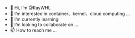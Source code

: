 - 👋 Hi, I’m @RayWHL
- 👀 I’m interested in container、kernel、cloud computing ...
- 🌱 I’m currently learning 
- 💞️ I’m looking to collaborate on ...
- 📫 How to reach me ...

<!---
RayWHL/RayWHL is a ✨ special ✨ repository because its `README.md` (this file) appears on your GitHub profile.
You can click the Preview link to take a look at your changes.
--->
